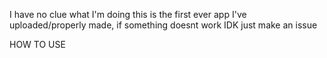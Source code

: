 I have no clue what I'm doing this is the first ever app I've uploaded/properly made, if something doesnt work IDK just make an issue

<h> HOW TO USE </h>
